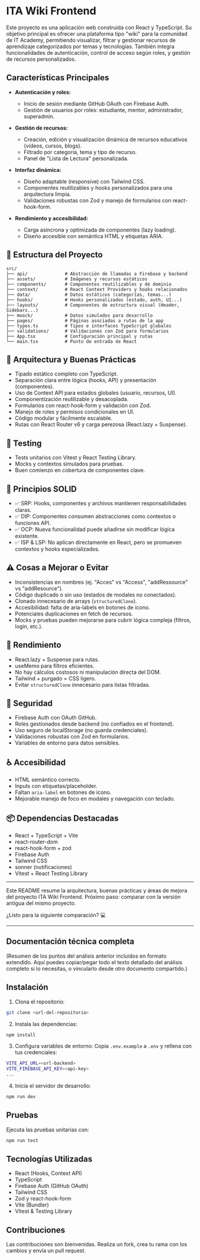 # ITA Wiki Frontend

Este proyecto es una aplicación web construida con React y TypeScript. Su objetivo principal es ofrecer una plataforma tipo "wiki" para la comunidad de IT Academy, permitiendo visualizar, filtrar y gestionar recursos de aprendizaje categorizados por temas y tecnologías. También integra funcionalidades de autenticación, control de acceso según roles, y gestión de recursos personalizados.

## Características Principales

- **Autenticación y roles:**
  - Inicio de sesión mediante GitHub OAuth con Firebase Auth.
  - Gestión de usuarios por roles: estudiante, mentor, administrador, superadmin.

- **Gestión de recursos:**
  - Creación, edición y visualización dinámica de recursos educativos (vídeos, cursos, blogs).
  - Filtrado por categoría, tema y tipo de recurso.
  - Panel de "Lista de Lectura" personalizada.

- **Interfaz dinámica:**
  - Diseño adaptable (responsive) con Tailwind CSS.
  - Componentes reutilizables y hooks personalizados para una arquitectura limpia.
  - Validaciones robustas con Zod y manejo de formularios con react-hook-form.

- **Rendimiento y accesibilidad:**
  - Carga asíncrona y optimizada de componentes (lazy loading).
  - Diseño accesible con semántica HTML y etiquetas ARIA.

## 🧱 Estructura del Proyecto

```text
src/
├── api/              # Abstracción de llamadas a Firebase y backend
├── assets/           # Imágenes y recursos estáticos
├── components/       # Componentes reutilizables y de dominio
├── context/          # React Context Providers y hooks relacionados
├── data/             # Datos estáticos (categorías, temas...)
├── hooks/            # Hooks personalizados (estado, auth, UI...)
├── layouts/          # Componentes de estructura visual (Header, Sidebars...)
├── moock/            # Datos simulados para desarrollo
├── pages/            # Páginas asociadas a rutas de la app
├── types.ts          # Tipos e interfaces TypeScript globales
├── validations/      # Validaciones con Zod para formularios
├── App.tsx           # Configuración principal y rutas
└── main.tsx          # Punto de entrada de React
```

## 🧠 Arquitectura y Buenas Prácticas

- Tipado estático completo con TypeScript.
- Separación clara entre lógica (hooks, API) y presentación (componentes).
- Uso de Context API para estados globales (usuario, recursos, UI).
- Componentización reutilizable y desacoplada.
- Formularios con react-hook-form y validación con Zod.
- Manejo de roles y permisos condicionales en UI.
- Código modular y fácilmente escalable.
- Rutas con React Router v6 y carga perezosa (React.lazy + Suspense).

## 🧪 Testing

- Tests unitarios con Vitest y React Testing Library.
- Mocks y contextos simulados para pruebas.
- Buen comienzo en cobertura de componentes clave.

## 🧱 Principios SOLID

- ✅ SRP: Hooks, componentes y archivos mantienen responsabilidades claras.
- ✅ DIP: Componentes consumen abstracciones como contextos o funciones API.
- ✅ OCP: Nueva funcionalidad puede añadirse sin modificar lógica existente.
- ✅ ISP & LSP: No aplican directamente en React, pero se promueven contextos y hooks especializados.

## ⚠️ Cosas a Mejorar o Evitar

- Inconsistencias en nombres (ej. "Acces" vs "Access", "addRessource" vs "addResource").
- Código duplicado o sin uso (estados de modales no conectados).
- Clonado innecesario de arrays (`structuredClone`).
- Accesibilidad: falta de aria-labels en botones de icono.
- Potenciales duplicaciones en fetch de recursos.
- Mocks y pruebas pueden mejorarse para cubrir lógica compleja (filtros, login, etc.).

## 🚀 Rendimiento

- React.lazy + Suspense para rutas.
- useMemo para filtros eficientes.
- No hay cálculos costosos ni manipulación directa del DOM.
- Tailwind + purgado = CSS ligero.
- Evitar `structuredClone` innecesario para listas filtradas.

## 🔐 Seguridad

- Firebase Auth con OAuth GitHub.
- Roles gestionados desde backend (no confiados en el frontend).
- Uso seguro de localStorage (no guarda credenciales).
- Validaciones robustas con Zod en formularios.
- Variables de entorno para datos sensibles.

## ♿ Accesibilidad

- HTML semántico correcto.
- Inputs con etiquetas/placeholder.
- Faltan `aria-label` en botones de icono.
- Mejorable manejo de foco en modales y navegación con teclado.

## 📦 Dependencias Destacadas

- React + TypeScript + Vite
- react-router-dom
- react-hook-form + zod
- Firebase Auth
- Tailwind CSS
- sonner (notificaciones)
- Vitest + React Testing Library

---

Este README resume la arquitectura, buenas prácticas y áreas de mejora del proyecto ITA Wiki Frontend. Próximo paso: comparar con la versión antigua del mismo proyecto.

¿Listo para la siguiente comparación? 💻

---

## Documentación técnica completa

(Resumen de los puntos del análisis anterior incluidos en formato extendido. Aquí puedes copiar/pegar todo el texto detallado del análisis completo si lo necesitas, o vincularlo desde otro documento compartido.)

## Instalación

1. Clona el repositorio:

```bash
git clone <url-del-repositorio>
```

2. Instala las dependencias:

```bash
npm install
```

3. Configura variables de entorno:
Copia `.env.example` a `.env` y rellena con tus credenciales:

```bash
VITE_API_URL=<url-backend>
VITE_FIREBASE_API_KEY=<api-key>
...
```

4. Inicia el servidor de desarrollo:

```bash
npm run dev
```

## Pruebas

Ejecuta las pruebas unitarias con:

```bash
npm run test
```

## Tecnologías Utilizadas

- React (Hooks, Context API)
- TypeScript
- Firebase Auth (GitHub OAuth)
- Tailwind CSS
- Zod y react-hook-form
- Vite (Bundler)
- Vitest & Testing Library

## Contribuciones

Las contribuciones son bienvenidas. Realiza un fork, crea tu rama con los cambios y envía un pull request.
